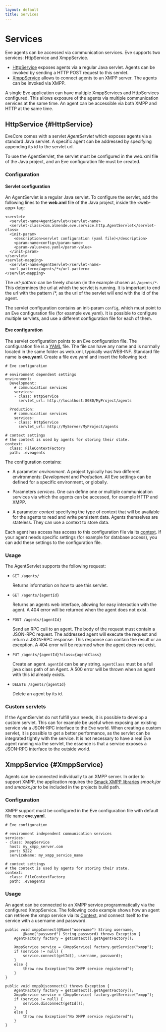 ```yaml
---
layout: default
title: Services
---
```



# Services

Eve agents can be accessed via communication services.
Eve supports two services: HttpService and XmppService.

- [HttpService](#HttpService) exposes agents via a regular Java servlet.
  Agents can be invoked by sending a HTTP POST request to this servlet.
- [XmppService](#XmppService) allows to connect agents to an XMPP server.
  The agents can be invoked via XMPP.

A single Eve application can have multiple XmppServices and HttpServices configured.
This allows exposure of the agents via multiple communication services at the
same time. An agent can be accessible via both XMPP and HTTP at the same time.


## HttpService {#HttpService}

EveCore comes with a servlet *AgentServlet* which exposes agents via a standard
Java servlet. A specific agent can be addressed by specifying appending its
id to the servlet url.

To use the AgentServlet, the servlet must be configured in the web.xml file
of the Java project, and an Eve configuration file must be created.

### Configuration

#### Servlet configuration

An AgentServlet is a regular Java servlet.
To configure the servlet, add the following lines to the **web.xml** file of
the Java project, inside the &lt;web-app&gt; tag:

    <servlet>
      <servlet-name>AgentServlet</servlet-name>
      <servlet-class>com.almende.eve.service.http.AgentServlet</servlet-class>
      <init-param>
        <description>servlet configuration (yaml file)</description>
        <param-name>config</param-name>
        <param-value>eve.yaml</param-value>
      </init-param>
    </servlet>
    <servlet-mapping>
      <servlet-name>AgentServlet</servlet-name>
      <url-pattern>/agents/*</url-pattern>
    </servlet-mapping>

The *url-pattern* can be freely chosen (in the example chosen as `/agents/*`.
This determines the url at which the servlet is running.
It is important to end the url with the pattern /\*,
as the url of the servlet will end with the id of the agent.

The servlet configuration contains an init-param `config`,
which must point to an Eve configuration file (for example eve.yaml).
It is possible to configure multiple servlets, and use a different
configuration file for each of them.


#### Eve configuration

The servlet configuration points to an Eve configuration file.
The configuration file is a [YAML](http://en.wikipedia.org/wiki/YAML) file.
The file can have any name and is normally located in the same folder as
web.xml, typically war/WEB-INF. Standard file name is **eve.yaml**.
Create a file eve.yaml and insert the following text:

    # Eve configuration

    # environment dependent settings
    environment:
      Development:
        # communication services
        services:
        - class: HttpService
          servlet_url: http://localhost:8080/MyProject/agents

      Production:
        # communication services
        services:
        - class: HttpService
          servlet_url: http://MyServer/MyProject/agents

    # context settings
    # the context is used by agents for storing their state.
    context:
      class: FileContextFactory
      path: .eveagents

The configuration contains:

- A parameter *environment*.
  A project typically has two different environments:
  *Development* and *Production*. All Eve settings can be defined for a
  specific environment, or globally.

- Parameters *services*. One can define one or multiple communication services
  via which the agents can be accessed, for example HTTP and XMPP.

- A parameter *context* specifying the type of context that will be
  available for the agents to read and write persistent data.
  Agents themselves are stateless. They can use a context to store data.

Each agent has access has access to this configuration file via its
[context](java_agents.html#context).
If your agent needs specific settings (for example for database access),
you can add these settings to the configuration file.


### Usage

The AgentServlet supports the following request:

- `GET /agents/`

  Returns information on how to use this servlet.

- `GET /agents/{agentId}`

  Returns an agents web interface, allowing for easy interaction
  with the agent.
  A 404 error will be returned when the agent does not exist.

- `POST /agents/{agentId}`

  Send an RPC call to an agent.
  The body of the request must contain a JSON-RPC request.
  The addressed agent will execute the request and return a
  JSON-RPC response. This response can contain the result or
  an exception.
  A 404 error will be returned when the agent does not exist.

- `PUT /agents/{agentId}?class={agentClass}`

  Create an agent. `agentId` can be any string. `agentClass` must
  be a full java class path of an Agent. A 500 error will be
  thrown when an agent with this id already exists.

- `DELETE /agents/{agentId}`

  Delete an agent by its id.


### Custom servlets

If the AgentServlet do not fulfill your needs,
it is possible to develop a custom servlet.
This can for example be useful when exposing an existing service via a JSON-RPC
interface to the Eve world.
When creating a custom servlet, it is possible to get a better performance,
as the servlet can be integrated tightly with the service.
It is not necessary to have a real Eve agent running via the servlet,
the essence is that a service exposes a JSON-RPC interface to the outside world.


## XmppService {#XmppService}

Agents can be connected individually to an XMPP server.
In order to support XMPP, the application requires the
[Smack XMPP libraries](http://www.igniterealtime.org/projects/smack/)
*smack.jar* and *smackx.jar* to be included in the projects build path.

### Configuration

XMPP support must be configured in the Eve configuration file with default
file name **eve.yaml**.

    # Eve configuration

    # environment independent communication services
    services:
    - class: XmppService
      host: my_xmpp_server.com
      port: 5222
      serviceName: my_xmpp_service_name

    # context settings
    # the context is used by agents for storing their state.
    context:
      class: FileContextFactory
      path: .eveagents

### Usage

An agent can be connected to an XMPP service programmatically via the configured
XmppService. The following code example shows how an agent can retrieve the
xmpp service via its [Context](java_agents.html#context),
and connect itself to the service with a username and password.

    public void xmppConnect(@Name("username") String username,
            @Name("password") String password) throws Exception {
        AgentFactory factory = getContext().getAgentFactory();

        XmppService service = (XmppService) factory.getService("xmpp");
        if (service != null) {
            service.connect(getId(), username, password);
        }
        else {
            throw new Exception("No XMPP service registered");
        }
    }

    public void xmppDisconnect() throws Exception {
        AgentFactory factory = getContext().getAgentFactory();
        XmppService service = (XmppService) factory.getService("xmpp");
        if (service != null) {
            service.disconnect(getId());
        }
        else {
            throw new Exception("No XMPP service registered");
        }
    }